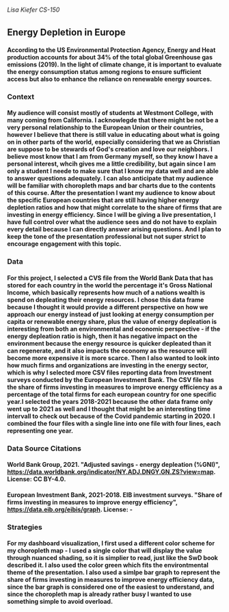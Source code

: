 ###### Lisa Kiefer CS-150

## Energy Depletion in Europe

#### According to the US Environmental Protection Agency, Energy and Heat production accounts for about 34% of the total global Greenhouse gas emissions (2019). In the light of climate change, it is important to evaluate the energy consumption status among regions to ensure sufficient access but also to enhance the reliance on renewable energy sources.

### Context
#### My audience will consist mostly of students at Westmont College, with many coming from California. I acknowlegde that there might be not be a very personal relationship to the European Union or their countries, however I believe that there is still value in educating about what is going on in other parts of the world, especially considering that we as Christian are suppose to be stewards of God's creation and love our neighbors. I believe most know that I am from Germany myself, so they know I have a personal interest, whcih gives me a little credibility, but again since I am only a student I neede to make sure that I know my data well and are able to answer questions adequately. I can also anticipate that my audience will be familiar with choropleth maps and bar charts due to the contents of this course. After the presentation I want my audience to know about the specific European countries that are still having higher energy depletion ratios and how that might correlate to the share of firms that are investing in energy efficiency. Since I will be giving a live presentation, I have full control over what the audience sees and do not have to explain every detail because I can directly answer arising questions. And I plan to keep the tone of the presentation professional but not super strict to encourage engagement with this topic. 


### Data 
#### For this project, I selected a CVS file from the World Bank Data that has stored for each country in the world the percentage it's Gross National Income, which basically represents how much of a nations wealth is spend on depleating their energy resources. I chose this data frame because I thought it would provide a different perspective on how we approach our energy instead of just looking at energy consumption per capita or renewable energy share, plus the value of energy depleation is interesting from both an environmental and economic perspective - if the energy depleation ratio is high, then it has negative impact on the environment because the energy resource is quicker depleated than it can regenerate, and it also impacts the economy as the resource will become more expensive it is more scarce. Then I also wanted to look into how much firms and organizations are investing in the energy sector, which is why I selected more CSV files reporting data from Investment surveys conducted by the European Investment Bank. The CSV file has the share of firms investing in measures to improve energy efficiency as a percentage of the total firms for each european country for one specific year.I selected the years 2018-2021 because the other data frame only went up to 2021 as well and I thought that might be an interesting time intervall to check out because of the Covid pandemic starting in 2020. I combined the four files with a single line into one file with four lines, each representing one year.

### Data Source Citations
#### World Bank Group, 2021. "Adjusted savings - energy depleation (%GNI)", https://data.worldbank.org/indicator/NY.ADJ.DNGY.GN.ZS?view=map. License: CC BY-4.0.
#### European Investment Bank, 2021-2018. EIB investment surveys. "Share of firms investing in measures to improve energy efficiency", https://data.eib.org/eibis/graph. License: -

### Strategies 
#### For my dashboard visualization, I first used a different color scheme for my choropleth map - I used a single color that will display the value through nuanced shading, so it is simplier to read, just like the SwD book described it. I also used the color green which fits the environtmental theme of the presentation. I also used a simlpe bar graph to represent the share of firms investing in measures to improve energy efficiency data, since the bar graph is considered one of the easiest to understand, and since the choropleth map is already rather busy I wanted to use something simple to avoid overload. 
